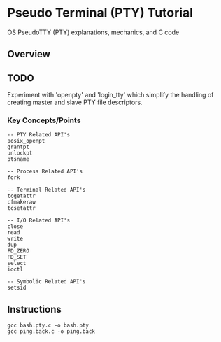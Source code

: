 # Pseudo Terminal (PTY) Tutorial
OS PseudoTTY (PTY) explanations, mechanics, and C code

## Overview

## TODO
Experiment with 'openpty' and 'login_tty' which simplify the handling of creating master and slave PTY file descriptors.

### Key Concepts/Points
```
-- PTY Related API's
posix_openpt
grantpt
unlockpt
ptsname

-- Process Related API's
fork

-- Terminal Related API's
tcgetattr
cfmakeraw
tcsetattr

-- I/O Related API's
close
read
write
dup
FD_ZERO
FD_SET
select
ioctl

-- Symbolic Related API's
setsid
```
## Instructions
```
gcc bash.pty.c -o bash.pty
gcc ping.back.c -o ping.back
```
